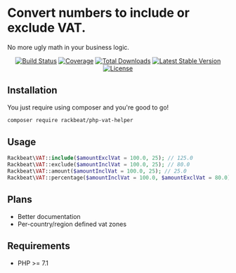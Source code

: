 # Convert numbers to include or exclude VAT.

No more ugly math in your business logic. 

<p align="center"> 
<a href="https://travis-ci.org/Rackbeat/php-vat-helper"><img src="https://img.shields.io/travis/Rackbeat/php-vat-helper.svg?style=flat-square" alt="Build Status"></a>
<a href="https://coveralls.io/github/Rackbeat/php-vat-helper"><img src="https://img.shields.io/coveralls/Rackbeat/php-vat-helper.svg?style=flat-square" alt="Coverage"></a>
<a href="https://packagist.org/packages/rackbeat/php-vat-helper"><img src="https://img.shields.io/packagist/dt/rackbeat/php-vat-helper.svg?style=flat-square" alt="Total Downloads"></a>
<a href="https://packagist.org/packages/rackbeat/php-vat-helper"><img src="https://img.shields.io/packagist/v/rackbeat/php-vat-helper.svg?style=flat-square" alt="Latest Stable Version"></a>
<a href="https://packagist.org/packages/rackbeat/php-vat-helper"><img src="https://img.shields.io/packagist/l/rackbeat/php-vat-helper.svg?style=flat-square" alt="License"></a>
</p>

## Installation

You just require using composer and you're good to go!

```bash
composer require rackbeat/php-vat-helper
```

## Usage

```php
Rackbeat\VAT::include($amountExclVat = 100.0, 25); // 125.0
Rackbeat\VAT::exclude($amountInclVat = 100.0, 25); // 80.0
Rackbeat\VAT::amount($amountInclVat = 100.0, 25); // 25.0
Rackbeat\VAT::percentage($amountInclVat = 100.0, $amountExclVat = 80.0); // 0.25
```

## Plans

* Better documentation
* Per-country/region defined vat zones

## Requirements
* PHP >= 7.1
